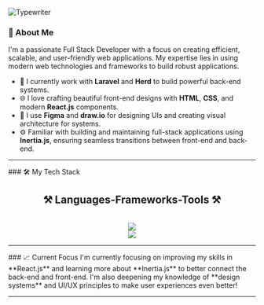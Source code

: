 ![Typewriter](https://readme-typing-svg.herokuapp.com?font=Arial&size=35&pause=5000&color=238df1&width=600&lines=Hi!+There!;+I'm+James+Malcolm+Gulles!)
### 🚀 About Me
I'm a passionate Full Stack Developer with a focus on creating efficient, scalable, and user-friendly web applications. My expertise lies in using modern web technologies and frameworks to build robust applications.

- 💼 I currently work with **Laravel** and **Herd** to build powerful back-end systems.
- 🌐 I love crafting beautiful front-end designs with **HTML**, **CSS**, and modern **React.js** components.
- 🎨 I use **Figma** and **draw.io** for designing UIs and creating visual architecture for systems.
- ⚙️ Familiar with building and maintaining full-stack applications using **Inertia.js**, ensuring seamless transitions between front-end and back-end.
<hr/>
### 🛠️ My Tech Stack
<h2 align="center">⚒️ Languages-Frameworks-Tools ⚒️</h2>
<br/>
<div align="center">
    <img src="https://skillicons.dev/icons?i=react,bootstrap,html,css,vscode,github,figma,tailwind" /><br/>
    <img src="https://skillicons.dev/icons?i=nodejs,python,javascript,c,cpp,mysql,discord,gitlab,ps" /><br>
</div>
<hr/>
### 📈 Current Focus
I'm currently focusing on improving my skills in **React.js** and learning more about **Inertia.js** to better connect the back-end and front-end. I'm also deepening my knowledge of **design systems** and UI/UX principles to make user experiences even better!
<hr/>


